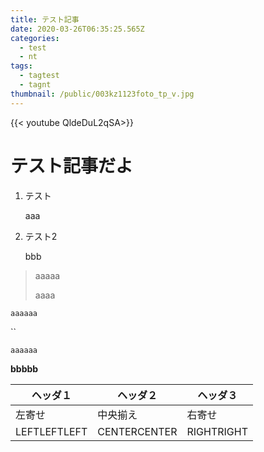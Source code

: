 ```yaml
---
title: テスト記事
date: 2020-03-26T06:35:25.565Z
categories:
  - test
  - nt
tags:
  - tagtest
  - tagnt
thumbnail: /public/003kz1123foto_tp_v.jpg
---
```

{{< youtube QldeDuL2qSA>}}

# テスト記事だよ

1. テスト

   aaa
2. テスト2

   bbb

> aaaaa
>
> aaaa

`aaaaaa`

``

`aaaaaa`

**bbbbb**

| ヘッダ１         | ヘッダ２         | ヘッダ３       |
| ------------ | ------------ | ---------- |
| 左寄せ          | 中央揃え         | 右寄せ        |
| LEFTLEFTLEFT | CENTERCENTER | RIGHTRIGHT |